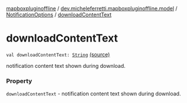 [mapboxpluginoffline](../../index.md) / [dev.micheleferretti.mapboxpluginoffline.model](../index.md) / [NotificationOptions](index.md) / [downloadContentText](./download-content-text.md)

# downloadContentText

`val downloadContentText: `[`String`](https://kotlinlang.org/api/latest/jvm/stdlib/kotlin/-string/index.html) [(source)](https://github.com/xit0c/mapbox-plugin-offline/tree/master/mapboxpluginoffline/src/main/java/dev/micheleferretti/mapboxpluginoffline/model/NotificationOptions.kt#L25)

notification content text shown during download.

### Property

`downloadContentText` - notification content text shown during download.